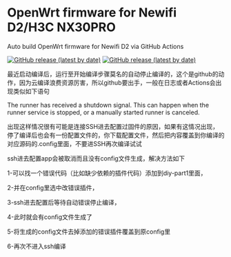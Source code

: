 # OpenWrt firmware for Newifi D2/H3C NX30PRO

Auto build OpenWrt firmware for Newifi D2 via GitHub Actions

[![GitHub release (latest by date)](https://img.shields.io/github/v/release/Thanf-code/Autobuild-RWRT?style=for-the-badge&label=Dowload)](https://github.com/Thanf-code/Autobuild-RWRT/releases/NEWIFI3-D2)
[![GitHub release (latest by date)](https://img.shields.io/github/v/release/Thanf-code/Autobuild-RWRT?style=for-the-badge&label=Dowload)](https://github.com/Thanf-code/Autobuild-RWRT/releases/H3C-NX30-PRO)

最近启动编译后，运行至开始编译步骤莫名的自动停止编译的，这个是github的动作，因为云编译浪费资源厉害，所以github要出手，一般在日志或者Actions会出现类似如下语句

The runner has received a shutdown signal. This can happen when the runner service is stopped, or a manually started runner is canceled.

出现这样情况很有可能是连接SSH进去配置过固件的原因，如果有这情况出现，停了编译后也会有一份配置文件的，你下载配置文件，然后把内容覆盖到你编译的对应源码的.config里面，不要进SSH再次编译试试


ssh进去配置app会被取消而且没有config文件生成，解决方法如下

1-可以找一个错误代码（比如缺少依赖的插件代码）添加到diy-part1里面，

2-并在config里选中改错误插件，

3-ssh进去配置后等待自动错误停止编译，

4-此时就会有config文件生成了

5-将生成的config文件去掉添加的错误插件覆盖到原config里

6-再次不进入ssh编译
